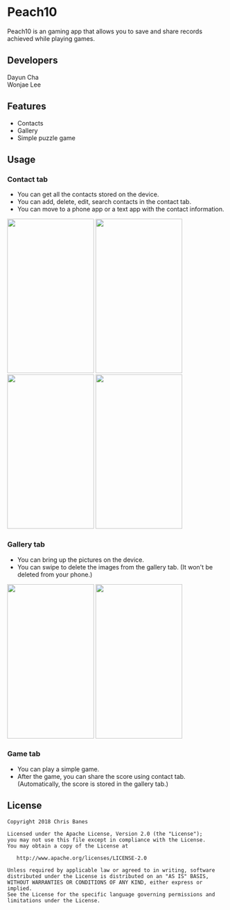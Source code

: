 # Peach10
Peach10 is an gaming app that allows you to save and share records achieved while playing games.

## Developers
Dayun Cha  
Wonjae Lee

## Features
- Contacts
- Gallery
- Simple puzzle game

## Usage
### Contact tab
- You can get all the contacts stored on the device.
- You can add, delete, edit, search contacts in the contact tab.
- You can move to a phone app or a text app with the contact information.

<img src="https://user-images.githubusercontent.com/96765048/148024875-d97a73b0-86cb-4998-8468-06bdc0644dd4.jpg"  width="200" height="356"/> <img src="https://user-images.githubusercontent.com/96765048/148024975-15687e02-4aec-40d6-a1de-e17ada944d79.jpg"  width="200" height="356"/> <img src="https://user-images.githubusercontent.com/96765048/148025030-5ed62fd8-c833-4329-8f51-1210ba329850.jpg"  width="200" height="356"/> <img src="https://user-images.githubusercontent.com/96765048/148025082-44213b11-c27e-4ea9-ba44-72633505b0f1.jpg"  width="200" height="356"/>

### Gallery tab 
- You can bring up the pictures on the device.
- You can swipe to delete the images from the gallery tab. (It won't be deleted from your phone.)

<img src="https://user-images.githubusercontent.com/96765048/148025558-45a8ed33-d4ca-4901-a40b-cdff5103c177.jpg"  width="200" height="356"/> <img src="https://user-images.githubusercontent.com/96765048/148025650-d7a6a617-17eb-4f1b-88d5-d4ac320fbb0a.jpg"  width="200" height="356"/>

### Game tab 
- You can play a simple game.
- After the game, you can share the score using contact tab.(Automatically, the score is stored in the gallery tab.)


License
--------

    Copyright 2018 Chris Banes

    Licensed under the Apache License, Version 2.0 (the "License");
    you may not use this file except in compliance with the License.
    You may obtain a copy of the License at

       http://www.apache.org/licenses/LICENSE-2.0

    Unless required by applicable law or agreed to in writing, software
    distributed under the License is distributed on an "AS IS" BASIS,
    WITHOUT WARRANTIES OR CONDITIONS OF ANY KIND, either express or implied.
    See the License for the specific language governing permissions and
    limitations under the License.
